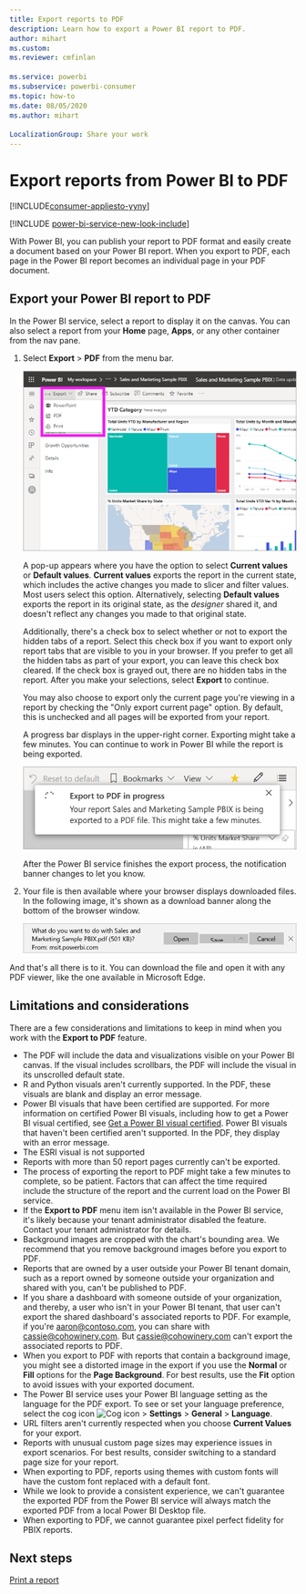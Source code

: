 ```yaml
---
title: Export reports to PDF
description: Learn how to export a Power BI report to PDF.
author: mihart
ms.custom:  
ms.reviewer: cmfinlan

ms.service: powerbi
ms.subservice: powerbi-consumer
ms.topic: how-to
ms.date: 08/05/2020
ms.author: mihart

LocalizationGroup: Share your work
---
```

# Export reports from Power BI to PDF

[!INCLUDE[consumer-appliesto-yyny](../includes/consumer-appliesto-yyny.md)]

[!INCLUDE [power-bi-service-new-look-include](../includes/power-bi-service-new-look-include.md)]

With Power BI, you can publish your report to PDF format and easily create a document based on your Power BI report. When you export to PDF, each page in the Power BI report becomes an individual page in your PDF document.

## Export your Power BI report to PDF
In the Power BI service, select a report to display it on the canvas. You can also select a report from your **Home** page, **Apps**, or any other container from the nav pane.

1. Select **Export** > **PDF** from the menu bar.

    ![Select Export from the menu bar](media/end-user-pdf/power-bi-export.png)

    A pop-up appears where you have the option to select **Current values** or **Default values**. **Current values** exports the report in the current state, which includes the active changes you made to slicer and filter values. Most users select this option. Alternatively, selecting **Default values** exports the report in its original state, as the *designer* shared it, and doesn't reflect any changes you made to that original state.
    
    Additionally, there's a check box to select whether or not to export the hidden tabs of a report. Select this check box if you want to export only report tabs that are visible to you in your browser. If you prefer to get all the hidden tabs as part of your export, you can leave this check box cleared. If the check box is grayed out, there are no hidden tabs in the report. After you make your selections, select **Export** to continue.
    
    You may also choose to export only the current page you're viewing in a report by checking the "Only export current page" option.  By default, this is unchecked and all pages will be exported from your report.
    
    A progress bar displays in the upper-right corner. Exporting might take a few minutes. You can continue to work in Power BI while the report is being exported.

    ![Export progress message](media/end-user-pdf/power-bi-export-progress.png)

    After the Power BI service finishes the export process, the notification banner changes to let you know.

2. Your file is then available where your browser displays downloaded files. In the following image, it's shown as a download banner along the bottom of the browser window.

    ![Downloaded file location](media/end-user-pdf/power-bi-export-done.png)

And that's all there is to it. You can download the file and open it with any PDF viewer, like the one available in Microsoft Edge.


## Limitations and considerations
There are a few considerations and limitations to keep in mind when you work with the **Export to PDF** feature.

* The PDF will include the data and visualizations visible on your Power BI canvas. If the visual includes scrollbars, the PDF will include the visual in its unscrolled default state.  
* R and Python visuals aren't currently supported. In the PDF, these visuals are blank and display an error message. 
* Power BI visuals that have been certified are supported. For more information on certified Power BI visuals, including how to get a Power BI visual certified, see [Get a Power BI visual certified](../developer/visuals/power-bi-custom-visuals-certified.md). Power BI visuals that haven't been certified aren't supported. In the PDF, they display with an error message.
* The ESRI visual is not supported
* Reports with more than 50 report pages currently can't be exported.
* The process of exporting the report to PDF might take a few minutes to complete, so be patient. Factors that can affect the time required include the structure of the report and the current load on the Power BI service.
* If the **Export to PDF** menu item isn't available in the Power BI service, it's likely because your tenant administrator disabled the feature. Contact your tenant administrator for details.
* Background images are cropped with the chart's bounding area. We recommend that you remove background images before you export to PDF.
* Reports that are owned by a user outside your Power BI tenant domain, such as a report owned by someone outside your organization and shared with you, can't be published to PDF.
* If you share a dashboard with someone outside of your organization, and thereby, a user who isn't in your Power BI tenant, that user can't export the shared dashboard's associated reports to PDF. For example, if you're aaron@contoso.com, you can share with cassie@cohowinery.com. But cassie@cohowinery.com can't export the associated reports to PDF.
* When you export to PDF with reports that contain a background image, you might see a distorted image in the export if you use the **Normal** or **Fill** options for the **Page Background**. For best results, use the **Fit** option to avoid issues with your exported document.
* The Power BI service uses your Power BI language setting as the language for the PDF export. To see or set your language preference, select the cog icon ![Cog icon](media/end-user-powerpoint/power-bi-settings-icon.png) > **Settings** > **General** > **Language**.
* URL filters aren't currently respected when you choose **Current Values** for your export.
* Reports with unusual custom page sizes may experience issues in export scenarios. For best results, consider switching to a standard page size for your report.
* When exporting to PDF, reports using themes with custom fonts will have the custom font replaced with a default font.
* While we look to provide a consistent experience, we can't guarantee the exported PDF from the Power BI service will always match the exported PDF from a local Power BI Desktop file.
* When exporting to PDF, we cannot guarantee pixel perfect fidelity for PBIX reports.

## Next steps
[Print a report](end-user-print.md)
